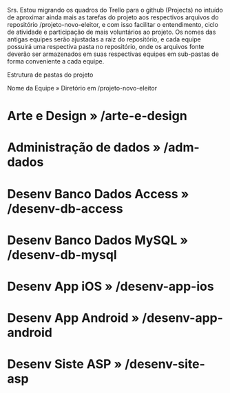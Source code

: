 Srs. 
Estou migrando os quadros do Trello para o github (Projects) no intuído de aproximar ainda mais as tarefas do projeto aos respectivos arquivos do repositório /projeto-novo-eleitor, e com isso facilitar o entendimento, ciclo de atividade e participação de mais voluntários ao projeto.
Os nomes das antigas equipes serão ajustadas a raiz do repositório, e cada equipe possuirá uma respectiva pasta no repositório, onde os arquivos fonte deverão ser armazenados em suas respectivas equipes em sub-pastas de forma conveniente a cada equipe.

Estrutura de pastas do projeto

Nome da Equipe  »  Diretório em /projeto-novo-eleitor

# Arte e Design » /arte-e-design
# Administração de dados » /adm-dados
# Desenv Banco Dados Access » /desenv-db-access
# Desenv Banco Dados MySQL » /desenv-db-mysql
# Desenv App iOS » /desenv-app-ios
# Desenv App Android » /desenv-app-android
# Desenv Siste ASP » /desenv-site-asp

